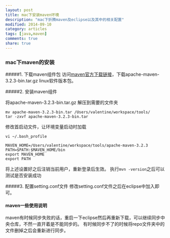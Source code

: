```yaml
---
layout: post
title: mac下安装maven环境
description: "mac下折腾maven及eclipse以及其中的相关配置"
modified: 2014-09-10
category: articles
tags: [java,maven]
comments: true
share: true
---
```


### mac下maven的安装

#####1. 下载maven组件包
访问[maven官方下载链接](http://maven.apache.org/download.cgi)，下载apache-maven-3.2.3-bin.tar.gz linux软件版本包。

#####2. 安装maven组件

将apache-maven-3.2.3-bin.tar.gz 解压到需要的文件夹
	
	mv apache-maven-3.2.3-bin.tar /Users/valentine/workspace/tools/
	tar -zxvf apache-maven-3.2.3-bin.tar

修改首启动文件，让环境变量启动时加载

	vi ~/.bash_profile
	
	MAVEN_HOME=/Users/valentine/workspace/tools/apache-maven-3.2.3
	PATH=$PATH:$MAVEN_HOME/bin
	export MAVEN_HOME
	export PATH

将上述设置好之后注销当前用户，重新登录后生效。
执行`mvn -version`之后可以测试是否安装成功

#####3. 配置setting.conf文件
修改setting.conf文件之后在eclipse中加入即可。


#### maven一些使用说明
maven有时候同步失败的话，重启一下eclipse然后再重新下载，可以继续同步中央仓库，不然一直开着是不能同步的。
有时候同步不了的时候将repo文件夹中的文件删掉之后会重新进行同步。









